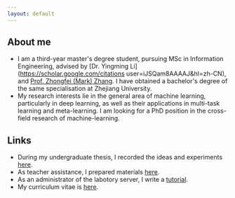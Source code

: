 ```yaml
---
layout: default
---
```


## About me 

- I am a third-year master's degree student, pursuing MSc in Information Engineering, advised by [Dr. Yingming Li](https://scholar.google.com/citations user=iJSQam8AAAAJ&hl=zh-CN), and [Prof. Zhongfei (Mark) Zhang](http://www.cs.binghamton.edu/~zhongfei/). 
I have obtained a bachelor's degree of the same specialisation at Zhejiang University.
- My research interests lie in the general area of machine learning, particularly in deep learning, as well as their applications in multi-task learning and meta-learning. I am looking for a PhD position in the cross-field research of machine-learning. 

## Links 

- During my undergraduate thesis, I recorded the ideas and experiments [here](https://luzai.github.io/report/).
- As teacher assistance, I prepared materials [here](https://github.com/luzai/opt18).
- As an administrator of the labotory server, I write a [tutorial](https://luzai.github.io/server/).
- My curriculum vitae is [here](./assets/cv.xinglu.pdf).

